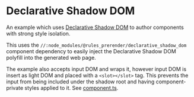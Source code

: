 # Declarative Shadow DOM

An example which uses
[Declarative Shadow DOM](https://web.dev/declarative-shadow-dom/) to author
components with strong style isolation.

This uses the `//:node_modules/@rules_prerender/declarative_shadow_dom` component
dependency to easily inject the Declarative Shadow DOM polyfill into the
generated web page.

The example also accepts input DOM and wraps it, however input DOM is insert as
light DOM and placed with a `<slot></slot>` tag. This prevents the input from
being included under the shadow root and having component-private styles applied
to it. See [component.ts](./component.ts).
